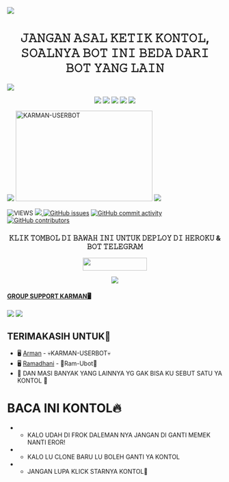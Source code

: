 <img src="https://user-images.githubusercontent.com/73097560/115834477-dbab4500-a447-11eb-908a-139a6edaec5c.gif">
<h1 align="center"><imgsrc="./resources/extras/geez.gif" width="35px">𝙹𝙰𝙽𝙶𝙰𝙽 𝙰𝚂𝙰𝙻 𝙺𝙴𝚃𝙸𝙺 𝙺𝙾𝙽𝚃𝙾𝙻, 𝚂𝙾𝙰𝙻𝙽𝚈𝙰 𝙱𝙾𝚃 𝙸𝙽𝙸 𝙱𝙴𝙳𝙰 𝙳𝙰𝚁𝙸 𝙱𝙾𝚃 𝚈𝙰𝙽𝙶 𝙻𝙰𝙸𝙽<imgsrc="./resources/extras/geez.gif" width="35px"></h1>
<img src="https://user-images.githubusercontent.com/73097560/115834477-dbab4500-a447-11eb-908a-139a6edaec5c.gif">



</p>
<p align="center">
    <a href="https://github.com/ArmanGG01/KARMAN-USERBOT"> <img src="https://img.shields.io/github/repo-size/noob-kittu/YoneRobot?color=orange&logo=github&logoColor=green&style=for-the-badge" /></a>
    <a href="https://github.com/ArmanGG01/KARMAN-USERBOT/commits"> <img src="https://img.shields.io/github/last-commit/noob-kittu/YoneRobot?color=blue&logo=github&logoColor=green&style=for-the-badge" /></a>
    <a href="https://github.com/ArmanGG01/KARMAN-USERBOT/issues"> <img src="https://img.shields.io/github/issues/noob-kittu/YoneRobot?color=blueviolet&logo=github&logoColor=green&style=for-the-badge" /></a>
    <a href="https://github.com/ArmanGG01/KARMAN-USERBOT/network/members"> <img src="https://img.shields.io/github/forks/noob-kittu/YoneRobot?color=red&logo=github&logoColor=green&style=for-the-badge" /></a>  
    <a href="https://pypi.org/project/Telethon/"> <img src="https://img.shields.io/pypi/v/telethon?color=yellow&label=telethon&logo=python&logoColor=green&style=for-the-badge" /></a>
</p>


<img src="https://user-images.githubusercontent.com/73097560/115834477-dbab4500-a447-11eb-908a-139a6edaec5c.gif">
<a href="https://github.com/ArmanGG01/KARMAN-USERBOT"><img src="https://telegra.ph/file/c97811e33743ce755ada5.jpg" width="320" height="211" alt="  KARMAN-USERBOT" /></a>
<img src="https://user-images.githubusercontent.com/73097560/115834477-dbab4500-a447-11eb-908a-139a6edaec5c.gif">


![VIEWS](https://komarev.com/ghpvc/?username=PakkPoll)
<a href="https://t.me/obrolansuar"><img src="https://img.shields.io/badge/KODE%20PENILAIAN-A+-blue.svg?style=for-the-badge&logo=Factor.">
  [![GitHub issues](https://img.shields.io/github/issues/ArmanGG01/KARMAN-USERBOT?&style=plastic&logo=github)](https://github.com/ArmanGG01/KARMAN-USERBOT/issues)
[![GitHub commit activity](https://img.shields.io/github/commit-activity/m/ArmanGG01/KARMAN-USERBOT?&style=plastic&logo=github)](https://github.com/ArmanGG01/KARMAN-USERBOT/graphs/commit-activity)
[![GitHub contributors](https://img.shields.io/github/contributors/ArmanGG01/KARMAN-USERBOT?&style=plastic&logo=github)](https://GitHub.com/ArmanGG01/KARMAN-USERBOT/graphs/contributors/)


<h3 align="center">𝙺𝙻𝙸𝙺 𝚃𝙾𝙼𝙱𝙾𝙻 𝙳𝙸 𝙱𝙰𝚆𝙰𝙷 𝙸𝙽𝙸 𝚄𝙽𝚃𝚄𝙺 𝙳𝙴𝙿𝙻𝙾𝚈 𝙳𝙸 𝙷𝙴𝚁𝙾𝙺𝚄 & 𝙱𝙾𝚃 𝚃𝙴𝙻𝙴𝙶𝚁𝙰𝙼</h3><p align="center"><a href="https://heroku.com/deploy?template=https://github.com/ArmanGG01/Deploy/"> <img src="https://img.shields.io/badge/Deploy%20Ke%20Heroku-black?style=flat&logo=heroku" width="150" height="30.00" /></a></p>

<p align="center"><a href="https://telegram.dog/XTZ_HerokuBot?start=QXJtYW5HRzAxL0tBUk1BTi1VU0VSQk9UIEtBUk1BTi1VU0VSQk9U"><img src="https://img.shields.io/badge/HerokuBot-%230088cc.svg?&style=for-the-badge&logo=telegram&logoColor=white" /></p>

#### GROUP SUPPORT KARMAN🖥

<a href="https://t.me/DeployBot01"><img src="https://img.shields.io/badge/Channel%20KARMAN%20SUPPORT-red.svg?style=for-the-badge&logo=Telegram"></a>
<a href="https://t.me/obrolansuar"><img src="https://img.shields.io/badge/Join-KARMAN%20Support-purple.svg?style=for-the-badge&logo=Telegram"></a>


## TERIMAKASIH UNTUK👑

*  🖥 [Arman](https://t.me/PakkPoll) - 💀KARMAN-USERBOT💀
*  🖥 [Ramadhani](https://t.me/merdhni) - 💫Ram-Ubot💫
* 📌 DAN MASI BANYAK YANG LAINNYA YG GAK BISA KU SEBUT SATU YA KONTOL 📌







# BACA INI KONTOL🔥
* - KALO UDAH DI FROK DALEMAN NYA JANGAN DI GANTI MEMEK NANTI EROR!
* - KALO LU CLONE BARU LU BOLEH GANTI YA KONTOL 
* - JANGAN LUPA KLICK STARNYA KONTOL🤗



